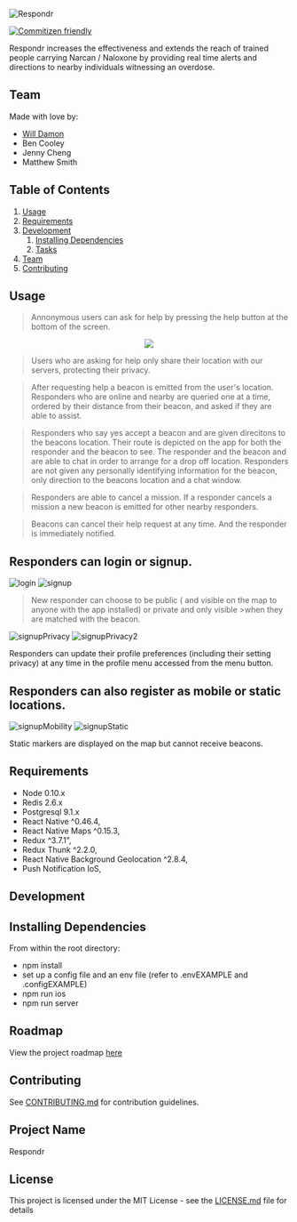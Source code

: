![Respondr](client/styles/assets/full_logo.png)

[![Commitizen friendly](https://img.shields.io/badge/commitizen-friendly-brightgreen.svg)](http://commitizen.github.io/cz-cli/)

Respondr increases the effectiveness and extends the reach of trained people carrying Narcan / Naloxone by providing real time alerts and directions to nearby individuals witnessing an overdose.

## Team

Made with love by:
  - [Will Damon](https://github.com/wdamon)
  - Ben Cooley
  - Jenny Cheng
  - Matthew Smith

## Table of Contents

1. [Usage](#Usage)
1. [Requirements](#requirements)
1. [Development](#development)
    1. [Installing Dependencies](#installing-dependencies)
    1. [Tasks](#tasks)
1. [Team](#team)
1. [Contributing](#contributing)

## Usage
>Annonymous users can ask for help by pressing the help button at the bottom of the screen.

<p align="center">
  <img src="https://media.giphy.com/media/xT39DgfY2jHGPpTeuc/giphy.gif" />
</p>

>Users who are asking for help only share their location with our servers, protecting their privacy.

>After requesting help a beacon is emitted from the user's location. Responders who are online and nearby are queried one at a time, ordered by their distance from their beacon, and asked if they are able to assist. 

>Responders who say yes accept a beacon and are given direcitons to the beacons location. Their route is depicted on the app for both the responder and the beacon to see. The responder and the beacon and are able to chat in order to arrange for a drop off location. Responders are not given any personally identifying information for the beacon, only direction to the beacons location and a chat window. 

>Responders are able to cancel a mission. If a responder cancels a mission a new beacon is emitted for other nearby responders. 

>Beacons can cancel their help request at any time. And the responder is immediately notified.

## Responders can login or signup.

![login](client/styles/assets/login.png) 
![signup](client/styles/assets/signupStart.png)

>New responder can choose to be public ( and visible on the map to anyone with the app installed) or private and only visible >when they are matched with the beacon. 

![signupPrivacy](client/styles/assets/privacy.png)
![signupPrivacy2](client/styles/assets/privacy2.png)

Responders can update their profile preferences (including their setting privacy) at any time in the profile menu accessed from the menu button.

## Responders can also register as mobile or  static locations. 

![signupMobility](client/styles/assets/dynamic.png)
![signupStatic](client/styles/assets/static.png)

Static markers are displayed on the map but cannot receive beacons.

## Requirements

- Node 0.10.x
- Redis 2.6.x
- Postgresql 9.1.x
- React Native ^0.46.4,
- React Native Maps ^0.15.3,
- Redux ^3.7.1",
- Redux Thunk ^2.2.0,
- React Native Background Geolocation ^2.8.4,
- Push Notification IoS,

## Development

## Installing Dependencies

From within the root directory:

 - npm install
 - set up a config file and an env file  (refer to .envEXAMPLE and .configEXAMPLE)
 - npm run ios
 - npm run server
 

## Roadmap

View the project roadmap [here](https://github.com/LintLions/Respondr/issues)


## Contributing

See [CONTRIBUTING.md](CONTRIBUTING.md) for contribution guidelines.

## Project Name
Respondr

## License

This project is licensed under the MIT License - see the [LICENSE.md](LICENSE.md) file for details

